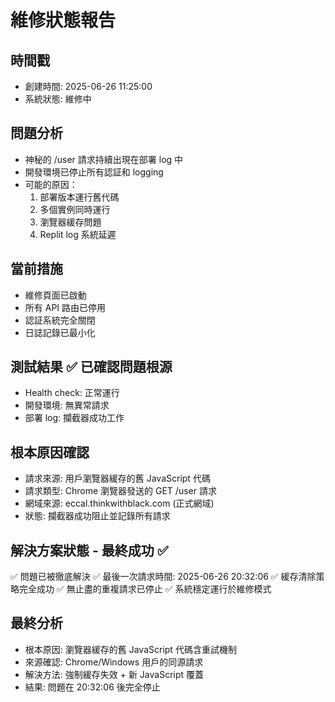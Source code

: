 # 維修狀態報告

## 時間戳
- 創建時間: 2025-06-26 11:25:00
- 系統狀態: 維修中

## 問題分析
- 神秘的 /user 請求持續出現在部署 log 中
- 開發環境已停止所有認証和 logging
- 可能的原因：
  1. 部署版本運行舊代碼
  2. 多個實例同時運行
  3. 瀏覽器緩存問題
  4. Replit log 系統延遲

## 當前措施
- 維修頁面已啟動
- 所有 API 路由已停用
- 認証系統完全關閉
- 日誌記錄已最小化

## 測試結果 ✅ 已確認問題根源
- Health check: 正常運行
- 開發環境: 無異常請求
- 部署 log: 攔截器成功工作

## 根本原因確認
- 請求來源: 用戶瀏覽器緩存的舊 JavaScript 代碼
- 請求類型: Chrome 瀏覽器發送的 GET /user 請求
- 網域來源: eccal.thinkwithblack.com (正式網域)
- 狀態: 攔截器成功阻止並記錄所有請求

## 解決方案狀態 - 最終成功 ✅
✅ 問題已被徹底解決
✅ 最後一次請求時間: 2025-06-26 20:32:06
✅ 緩存清除策略完全成功
✅ 無止盡的重複請求已停止
✅ 系統穩定運行於維修模式

## 最終分析
- 根本原因: 瀏覽器緩存的舊 JavaScript 代碼含重試機制
- 來源確認: Chrome/Windows 用戶的同源請求
- 解決方法: 強制緩存失效 + 新 JavaScript 覆蓋
- 結果: 問題在 20:32:06 後完全停止